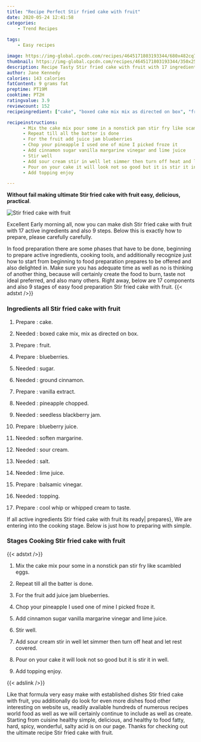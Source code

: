 ```yaml
---
title: "Recipe Perfect Stir fried cake with fruit"
date: 2020-05-24 12:41:58
categories:
    - Trend Recipes
    
tags:
    - Easy recipes

image: https://img-global.cpcdn.com/recipes/4645171803193344/680x482cq70/stir-fried-cake-with-fruit-recipe-main-photo.jpg
thumbnail: https://img-global.cpcdn.com/recipes/4645171803193344/350x250cq70/stir-fried-cake-with-fruit-recipe-main-photo.jpg
description: Recipe Tasty Stir fried cake with fruit with 17 ingredients and 9 stages of easy cooking.
author: Jane Kennedy
calories: 143 calories
fatContent: 9 grams fat
preptime: PT19M
cooktime: PT2H
ratingvalue: 3.9
reviewcount: 152
recipeingredient: ["cake", "boxed cake mix mix as directed on box", "fruit", "blueberries", "sugar", "ground cinnamon", "vanilla extract", "pineapple chopped", "seedless blackberry jam", "blueberry juice", "soften margarine", "sour cream", "salt", "lime juice", "balsamic vinegar", "topping", "cool whip or whipped cream  to taste"]

recipeinstructions: 
      - Mix the cake mix pour some in a nonstick pan stir fry like scambled eggs 
      - Repeat till all the batter is done 
      - For the fruit add juice jam blueberries 
      - Chop your pineapple I used one of mine I picked froze it 
      - Add cinnamon sugar vanilla margarine vinegar and lime juice 
      - Stir well 
      - Add sour cream stir in well let simmer then turn off heat and let rest covered 
      - Pour on your cake it will look not so good but it is stir it in well 
      - Add topping enjoy

---
```




**Without fail making ultimate Stir fried cake with fruit easy, delicious, practical**. 


![Stir fried cake with fruit](https://img-global.cpcdn.com/recipes/4645171803193344/680x482cq70/stir-fried-cake-with-fruit-recipe-main-photo.jpg "Stir fried cake with fruit")




Excellent Early morning all, now you can make dish Stir fried cake with fruit with 17 active ingredients and also 9 steps. Below this is exactly how to prepare, please carefully carefully.

In food preparation there are some phases that have to be done, beginning to prepare active ingredients, cooking tools, and additionally recognize just how to start from beginning to food preparation prepares to be offered and also delighted in. Make sure you has adequate time as well as no is thinking of another thing, because will certainly create the food to burn, taste not ideal preferred, and also many others. Right away, below are 17 components and also 9 stages of easy food preparation Stir fried cake with fruit.
{{< adstxt />}}

### Ingredients all Stir fried cake with fruit


1. Prepare  : cake.

1. Needed  : boxed cake mix, mix as directed on box.

1. Prepare  : fruit.

1. Prepare  : blueberries.

1. Needed  : sugar.

1. Needed  : ground cinnamon.

1. Prepare  : vanilla extract.

1. Needed  : pineapple chopped.

1. Needed  : seedless blackberry jam.

1. Prepare  : blueberry juice.

1. Needed  : soften margarine.

1. Needed  : sour cream.

1. Needed  : salt.

1. Needed  : lime juice.

1. Prepare  : balsamic vinegar.

1. Needed  : topping.

1. Prepare  : cool whip or whipped cream  to taste.



If all active ingredients Stir fried cake with fruit its ready| prepares}, We are entering into the cooking stage. Below is just how to preparing with simple.

### Stages Cooking Stir fried cake with fruit

{{< adstxt />}}


1. Mix the cake mix pour some in a nonstick pan stir fry like scambled eggs.



1. Repeat till all the batter is done.



1. For the fruit add juice jam blueberries.



1. Chop your pineapple I used one of mine I picked froze it.



1. Add cinnamon sugar vanilla margarine vinegar and lime juice.



1. Stir well.



1. Add sour cream stir in well let simmer then turn off heat and let rest covered.



1. Pour on your cake it will look not so good but it is stir it in well.



1. Add topping enjoy.





{{< adslink />}}

Like that formula very easy make with established dishes Stir fried cake with fruit, you additionally do look for even more dishes food other interesting on website us, readily available hundreds of numerous recipes world food as well as we will certainly continue to include as well as create. Starting from cuisine healthy simple, delicious, and healthy to food fatty, hard, spicy, wonderful, salty acid is on our page. Thanks for checking out the ultimate recipe Stir fried cake with fruit.
